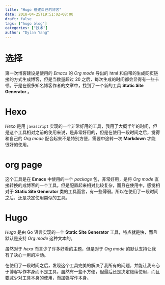 ```yaml
---
title: "Hugo 搭建自己的博客"
date: 2018-04-25T19:51:02+08:00
draft: false
tags: ["hugo blog"]
categories: ["技术"]
author: "Dylan Yang"
---
```


# 选择

第一次博客建设是使用的 *Emacs* 的 *Org mode* 导出的 html 和自带的生成网页链接的方式生成博客，但是当数量超过 20 之后，每次生成的时间都会显得有一些卡顿。于是在很多知名博客作者的文章中，找到了一个新的工具 **Static Site Generator** 。

<!--more-->

# Hexo

*Hexo* 是用 `javascript` 实现的一个非常好用的工具，我用了大概半年的时间，但是这个工具相对之前的使用来说，是非常好用的，但是在使用一段时间之后，觉得和自己的 *Org mode* 配合起来不是特别方便，需要中途转一次 **Markdown** 才能很好的使用。

# org page

这个工具是在 **Emacs** 中使用的一个 *package* 包，非常好用，是将 *Org mode* 直接转换的成博客的一个工具，但是配置起来相对比较复杂，而且在使用中，感觉相对于 **Static Site Generator** 类的工具而言，有一些薄弱。所以在使用了一段时间之后，还是决定使用类似的工具。

# Hugo

*Hugo* 是由 Go 语言实现的一个 **Static Site Generator** 工具，特点就是快，而且默认是支持 *Org mode* 这种文本的。

虽然对于 *hexo* 而言少了许多好看的主题，但是对于 *Org mode* 的默认支持让我有了决心一用的冲动。

在使用了一段时间之后，发现这个工具完美的解决了我所有的问题，并能让我专心于博客写作本身而不是工具，虽然有一些不方便，但最后还是决定继续使用，而且要减少对工具本身的使用，而加强写作本身。